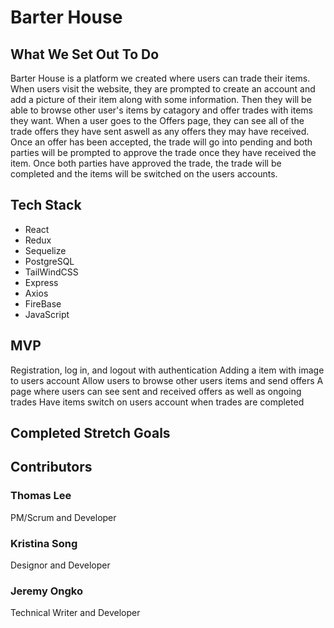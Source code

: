 # Barter House

## What We Set Out To Do

Barter House is a platform we created where users can trade their items. When users visit the website, they are prompted to create an account and add a picture of their item along with some information.
Then they will be able to browse other user's items by catagory and offer trades with items they want. When a user goes to the Offers page, they can see all of the trade offers they have sent aswell as any offers they may have received. Once an offer has been accepted, the trade will go into pending and both parties will be prompted to approve the trade once they have received the item. Once both parties have approved the trade, the trade will be completed and the items will be switched on the users accounts.

## Tech Stack

+ React
+ Redux
+ Sequelize
+ PostgreSQL
+ TailWindCSS
+ Express
+ Axios
+ FireBase
+ JavaScript

## MVP

Registration, log in, and logout with authentication
Adding a item with image to users account
Allow users to browse other users items and send offers
A page where users can see sent and received offers as well as ongoing trades
Have items switch on users account when trades are completed

## Completed Stretch Goals


## Contributors

### Thomas Lee 
PM/Scrum and Developer

### Kristina Song 
Designor and Developer

### Jeremy Ongko 
Technical Writer and Developer